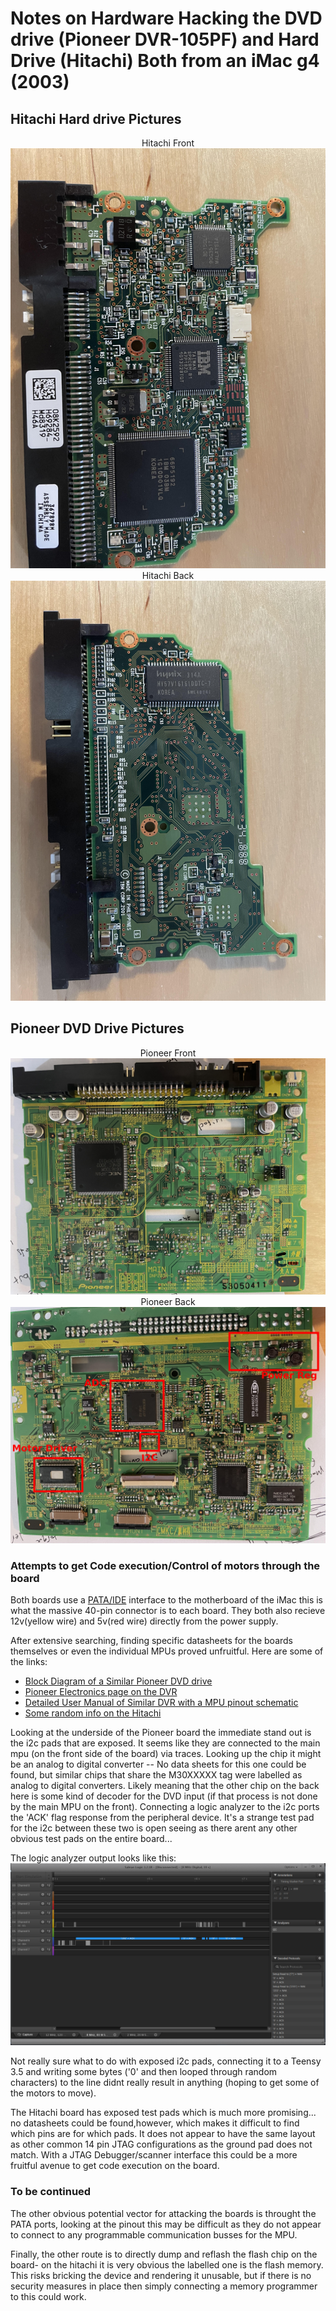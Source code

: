 <h1> Notes on Hardware Hacking the DVD drive (Pioneer DVR-105PF) and Hard Drive (Hitachi) Both from an iMac g4 (2003)</h1> 

<h2>Hitachi Hard drive Pictures</h2>
<center>
Hitachi Front
<img src = "./assets/hitachi.jpg">
Hitachi Back
<img src = "./assets/hitachi2.jpg">
</center>
<h2>Pioneer DVD Drive Pictures</h2>
<center>
Pioneer Front
<img src = "./assets/pione2.jpg">
Pioneer Back 
<img src = "./assets/pione.jpg">
</center>

<h3> Attempts to get Code execution/Control of motors through the board</h3>
Both boards use a <a href="http://wfcache.advantech.com/www/embcore/pdf/SQFlash/Parallel%20ATA%20Interface%20Reference%20Design%20Guide_V0%201.pdf">PATA/IDE</a> interface to the motherboard of the iMac this is what the massive 40-pin connector is to each board. They both also recieve 12v(yellow wire) and 5v(red wire) directly from the power supply.

After extensive searching, finding specific datasheets for the boards themselves or even the individual MPUs proved unfruitful.
Here are some of the links:
<ul>
  <li><a href="https://www.scribd.com/doc/204340055/3-Pioneer">Block Diagram of a Similar Pioneer DVD drive</a> </li>
  <li><a href="https://www.pioneerelectronics.com/PUSA/Professional/Computer-Drives/DVR-105+&+DVR-A05"> Pioneer Electronics page on the DVR</a> </li>
  <li><a href="https://usermanual.wiki/Document/DVR3100SRRV2843.1505009730/view"> Detailed User Manual of Similar DVR with a MPU pinout schematic</a> </li>
  <li><a href="https://www.amazon.co.uk/IC35L060AVV207-0-08K2592-H69284_-13G0222-Hitachi/dp/B00MAN70LC">Some random info on the Hitachi</a> </li>
</ul>

Looking at the underside of the Pioneer board the immediate stand out is the i2c pads that are exposed. It seems like they are connected to the main mpu (on the front side of the board) via traces. Looking up the chip it might be an analog to digital converter -- No data sheets for this one could be found, but similar chips that share the M30XXXXX tag were labelled as analog to digital converters. Likely meaning that the other chip on the back here is some kind of decoder for the DVD input (if that process is not done by the main MPU on the front). Connecting a logic analyzer to the i2c ports the 'ACK' flag response from the peripheral device. It's a strange test pad for the i2c between these two is open seeing as there arent any other obvious test pads on the entire board...

The logic analyzer output looks like this: 
<img src = "./assets/Logic.PNG">

Not really sure what to do with exposed i2c pads, connecting it to a Teensy 3.5 and writing some bytes ('0' and then looped through random characters) to the line didnt really result in anything (hoping to get some of the motors to move). 

The Hitachi board has exposed test pads which is much more promising... no datasheets could be found,however, which makes it difficult to find which pins are for which pads. It does not appear to have the same layout as other common 14 pin JTAG configurations as the ground pad does not match. With a JTAG Debugger/scanner interface this could be a more fruitful avenue to get code execution on the board.

<h3> To be continued</h3>
The other obvious potential vector for attacking the boards is throught the PATA ports, looking at the pinout this may be difficult as they do not appear to connect to any programmable communication busses for the MPU. 

Finally, the other route is to directly dump and reflash the flash chip on the board- on the hitachi it is very obvious the labelled one is the flash memory. This risks bricking the device and rendering it unusable, but if there is no security measures in place then simply connecting a memory programmer to this could work. 